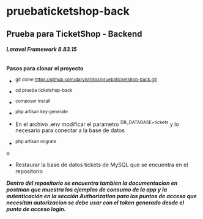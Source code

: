 # pruebaticketshop-back
## Prueba para TicketShop - Backend


 ###### **Laravel Framework 8.83.15**


**Pasos para clonar el proyecto**


- <sup>git clone https://github.com/darvistrillos/pruebaticketshop-back.git</sup>

- <sup>cd prueba ticketshop-back</sup>

- <sup>composer install</sup>

- <sup>php artisan key:generate</sup>

- En el archivo .env modificar el parametro <sup>DB_DATABASE=tickets</sup> y lo necesario para conectar a la base de datos

- <sup>php artisan migrate</sup>

o

- Restaurar la base de datos tickets de MySQL que se encuentra en el repositorio

***Dentro del repositorio se encuentra tambien la documentacion en postman que muestra los ejemplos de consumo de la app
y la autenticación en la sección Authorization para los puntos de acceso que necesitan autorizacion se debe usar con el token generado desde el punto de acceso login.***
